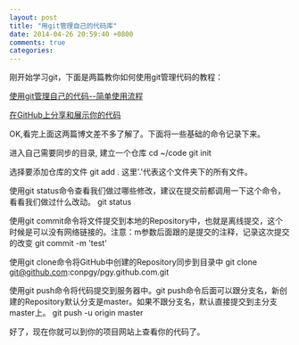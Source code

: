 ```yaml
---
layout: post
title: "用git管理自己的代码库"
date: 2014-04-26 20:59:40 +0800
comments: true
categories: 
---
```

刚开始学习git，下面是两篇教你如何使用git管理代码的教程：

[使用git管理自己的代码--简单使用流程](http://my.oschina.net/moishalo/blog/72206)

[在GitHub上分享和展示你的代码](http://serholiu.com/github-share-code)

OK,看完上面这两篇博文差不多了解了。下面将一些基础的命令记录下来。
<!--more-->

进入自己需要同步的目录, 建立一个仓库
	cd ~/code
	git init

选择要添加仓库的文件
	git add .
这里'.'代表这个文件夹下的所有文件。

使用git status命令查看我们做过哪些修改，建议在提交前都调用一下这个命令，看看我们做过什么改动。
	git status

使用git commit命令将文件提交到本地的Repository中，也就是离线提交，这个时候是可以没有网络链接的。注意：m参数后面跟的是提交的注释，记录这次提交的改变
	git commit -m 'test'

使用git clone命令将GitHub中创建的Repository同步到目录中
	git clone git@github.com:conpgy/pgy.github.com.git

使用git push命令将代码提交到服务器中。git push命令后面可以跟分支名，新创建的Repository默认分支是master。如果不跟分支名，默认直接提交到主分支master上。
	git push -u origin master

好了，现在你就可以到你的项目网站上查看你的代码了。


